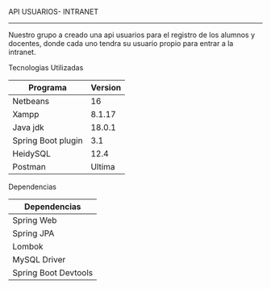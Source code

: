API USUARIOS- INTRANET
<hr>
Nuestro grupo a creado una api usuarios para el registro de los alumnos y docentes, donde cada uno tendra su usuario propio para entrar a la intranet.


Tecnologias Utilizadas  

Programa  | Version
------------- | -------------
Netbeans  | 16
Xampp  | 8.1.17
Java jdk  | 18.0.1
Spring Boot plugin | 3.1 
HeidySQL  | 12.4
Postman  | Ultima 

Dependencias

| Dependencias  | 
| ------------- |
|Spring Web 
|Spring JPA  
|Lombok  
|MySQL Driver
|Spring Boot Devtools

